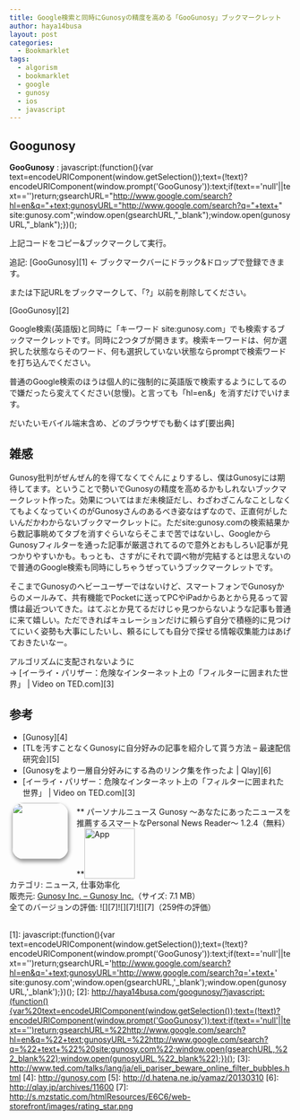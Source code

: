 ```yaml
---
title: Google検索と同時にGunosyの精度を高める「GooGunosy」ブックマークレット
author: haya14busa
layout: post
categories:
  - Bookmarklet
tags:
  - algorism
  - bookmarklet
  - google
  - gunosy
  - ios
  - javascript
---
```

## Googunosy

**GooGunosy**
:       javascript:(function(){var text=encodeURIComponent(window.getSelection());text=(!text)?encodeURIComponent(window.prompt('GooGunosy')):text;if(text=='null'||text=='')return;gsearchURL="http://www.google.com/search?hl=en&q="+text;gunosyURL="http://www.google.com/search?q="+text+" site:gunosy.com";window.open(gsearchURL,"_blank");window.open(gunosyURL,"_blank");})();
        

上記コードをコピー&ブックマークして実行。

追記: [GooGunosy][1] <- ブックマークバーにドラック&ドロップで登録できます。

または下記URLをブックマークして、「?」以前を削除してください。

[GooGunosy][2]

Google検索(英語版)と同時に「キーワード site:gunosy.com」でも検索するブックマークレットです。同時に2つタブが開きます。検索キーワードは、何か選択した状態ならそのワード、何も選択していない状態ならpromptで検索ワードを打ち込んでください。

普通のGoogle検索のほうは個人的に強制的に英語版で検索するようにしてるので嫌だったら変えてください(怠慢)。と言っても「hl=en&」を消すだけでいけます。

だいたいモバイル端末含め、どのブラウザでも動くはず[要出典]

## 雑感

Gunosy批判がぜんぜん的を得てなくてぐんにょりするし、僕はGunosyには期待してます。ということで勢いでGunosyの精度を高めるかもしれないブックマークレット作った。効果についてはまだ未検証だし、わざわざこんなことしなくてもよくなっていくのがGunosyさんのあるべき姿なはずなので、正直何がしたいんだかわからないブックマークレットに。ただsite:gunosy.comの検索結果から数記事眺めてタブを消すぐらいならそこまで苦ではないし、GoogleからGunosyフィルターを通った記事が厳選されてるので意外とおもしろい記事が見つかりやすいかも。もっとも、さすがにそれで調べ物が完結するとは思えないので普通のGoogle検索も同時にしちゃうぜっていうブックマークレットです。

そこまでGunosyのヘビーユーザーではないけど、スマートフォンでGunosyからのメールみて、共有機能でPocketに送ってPCやiPadからあとから見るって習慣は最近ついてきた。はてぶとか見てるだけじゃ見つからないような記事も普通に来て嬉しい。ただできればキュレーションだけに頼らず自分で積極的に見つけてにいく姿勢も大事にしたいし、頼るにしても自分で探せる情報収集能力はあげておきたいなー。

アルゴリズムに支配されないように  
-> [イーライ・パリザー：危険なインターネット上の「フィルターに囲まれた世界」 | Video on TED.com][3]

## 参考

*   [Gunosy][4]
*   [TLを汚すことなくGunosyに自分好みの記事を紹介して貰う方法 &#8211; 最速配信研究会][5]
*   [Gunosyをより一層自分好みにする為のリンク集を作ったよ | Qlay][6]
*   [イーライ・パリザー：危険なインターネット上の「フィルターに囲まれた世界」 | Video on TED.com][3]

<a href="http://click.linksynergy.com/fs-bin/stat?id=Rfg6nizvNEs&offerid=94348&type=3&subid=0&tmpid=2192&RD_PARM1=https%253A%252F%252Fitunes.apple.com%252Fjp%252Fapp%252Fpasonarunyusu-gunosy-anataniattanyusuwo%252Fid590384791%253Fmt%253D8%2526uo%253D4%2526partnerId%253D30" target="_blank" rel="nofollow" class="broken_link"><img width="100" class="alignleft" align="left" src="http://a456.phobos.apple.com/us/r1000/093/Purple2/v4/15/ce/0d/15ce0d6b-aaf2-a55b-9632-88014a3d3c23/mzl.vnmvrjkd.100x100-75.png" style="border-radius: 20px 20px 20px 20px;-moz-border-radius: 20px 20px 20px 20px;-webkit-border-radius: 20px 20px 20px 20px;box-shadow: 1px 4px 6px 1px #999999;-moz-box-shadow: 1px 4px 6px 1px #999999;-webkit-box-shadow: 1px 4px 6px 1px #999999;margin: -5px 15px 1px 5px;" /></a>** パーソナルニュース Gunosy 〜あなたにあったニュースを推薦するスマートなPersonal News Reader〜 1.2.4（無料）**<a href="http://click.linksynergy.com/fs-bin/stat?id=Rfg6nizvNEs&offerid=94348&type=3&subid=0&tmpid=2192&RD_PARM1=https%253A%252F%252Fitunes.apple.com%252Fjp%252Fapp%252Fpasonarunyusu-gunosy-anataniattanyusuwo%252Fid590384791%253Fmt%253D8%2526uo%253D4%2526partnerId%253D30" target="_blank" rel="nofollow" class="broken_link"><img src="http://s.mzstatic.com/htmlResources/E6C6/web-storefront/images/viewinitunes_jp.png" style="vertical-align:bottom;" width="90" alt="App" /></a>  
カテゴリ: ニュース, 仕事効率化  
販売元: <a href="http://click.linksynergy.com/fs-bin/stat?id=Rfg6nizvNEs&offerid=94348&type=3&subid=0&tmpid=2192&RD_PARM1=https%253A%252F%252Fitunes.apple.com%252Fjp%252Fartist%252Fgunosy-inc.%252Fid590384794%253Fuo%253D4%2526partnerId%253D30" target="_blank" rel="nofollow" class="broken_link">Gunosy Inc. &#8211; Gunosy Inc.</a>（サイズ: 7.1 MB）  
全てのバージョンの評価: ![][7]![][7]![][7]（259件の評価）  
<br style="clear: both;" />

 [1]: javascript:(function(){var text=encodeURIComponent(window.getSelection());text=(!text)?encodeURIComponent(window.prompt('GooGunosy')):text;if(text=='null'||text=='')return;gsearchURL='http://www.google.com/search?hl=en&q='+text;gunosyURL='http://www.google.com/search?q='+text+' site:gunosy.com';window.open(gsearchURL,'_blank');window.open(gunosyURL,'_blank');})();
 [2]: http://haya14busa.com/googunosy/?javascript:(function(){var%20text=encodeURIComponent(window.getSelection());text=(!text)?encodeURIComponent(window.prompt('GooGunosy')):text;if(text=='null'||text=='')return;gsearchURL=%22http://www.google.com/search?hl=en&q=%22+text;gunosyURL=%22http://www.google.com/search?q=%22+text+%22%20site:gunosy.com%22;window.open(gsearchURL,%22_blank%22);window.open(gunosyURL,%22_blank%22);})();
 [3]: http://www.ted.com/talks/lang/ja/eli_pariser_beware_online_filter_bubbles.html
 [4]: http://gunosy.com
 [5]: http://d.hatena.ne.jp/yamaz/20130310
 [6]: http://qlay.jp/archives/11600
 [7]: http://s.mzstatic.com/htmlResources/E6C6/web-storefront/images/rating_star.png

